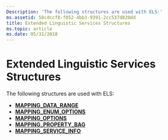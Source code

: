 ```yaml
---
Description: 'The following structures are used with ELS:'
ms.assetid: 58cdccf8-f052-4bb3-9391-2cc537d820dd
title: Extended Linguistic Services Structures
ms.topic: article
ms.date: 05/31/2018
---
```


# Extended Linguistic Services Structures

The following structures are used with ELS:

-   [**MAPPING\_DATA\_RANGE**](/windows/desktop/api/Elscore/ns-elscore-_mapping_data_range)
-   [**MAPPING\_ENUM\_OPTIONS**](/windows/desktop/api/Elscore/ns-elscore-_mapping_enum_options)
-   [**MAPPING\_OPTIONS**](/windows/desktop/api/Elscore/ns-elscore-_mapping_options)
-   [**MAPPING\_PROPERTY\_BAG**](/windows/desktop/api/Elscore/ns-elscore-_mapping_property_bag)
-   [**MAPPING\_SERVICE\_INFO**](/windows/desktop/api/Elscore/ns-elscore-_mapping_service_info)

 

 



